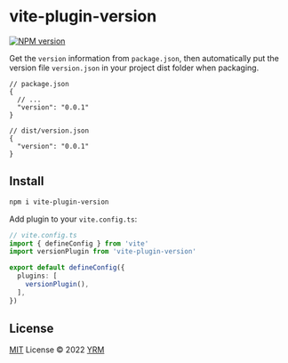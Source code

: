 # vite-plugin-version

[![NPM version](https://img.shields.io/npm/v/vite-plugin-version?color=a1b858&label=)](https://www.npmjs.com/package/vite-plugin-version)

Get the `version` information from `package.json`, then automatically put the version file `version.json` in your project dist folder when packaging.

```jsonc
// package.json
{
  // ...
  "version": "0.0.1"
}
```
```jsonc
// dist/version.json
{
  "version": "0.0.1"
}
```

## Install

```bash
npm i vite-plugin-version
```

Add plugin to your `vite.config.ts`:

```ts
// vite.config.ts
import { defineConfig } from 'vite'
import versionPlugin from 'vite-plugin-version'

export default defineConfig({
  plugins: [
    versionPlugin(),
  ],
})

```

## License

[MIT](./LICENSE) License © 2022 [YRM](https://github.com/yrming)
